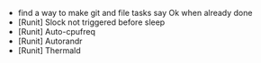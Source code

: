 - find a way to make git and file tasks say Ok when already done
- [Runit] Slock not triggered before sleep
- [Runit] Auto-cpufreq
- [Runit] Autorandr
- [Runit] Thermald

